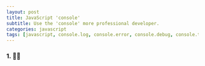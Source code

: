```yaml
---
layout: post
title: JavaScript 'console'
subtitle: Use the 'console' more professional developer.
categories: javascript
tags: [javascript, console.log, console.error, console.debug, console.table]
---
```


### 1.  👩‍💻
